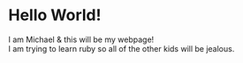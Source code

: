 # Hello World!

I am Michael & this will be my webpage!  
I am trying to learn ruby so all of the other kids will be jealous.